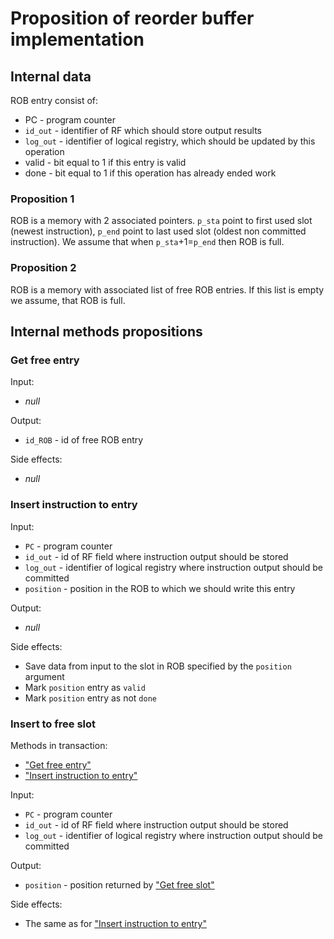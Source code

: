 # Proposition of reorder buffer implementation

## Internal data


ROB entry consist of:

- PC - program counter
- `id_out` - identifier of RF which should store output results
- `log_out` - identifier of logical registry, which should be updated by this operation
- valid - bit equal to 1 if this entry is valid
- done - bit equal to 1 if this operation has already ended work

### Proposition 1

ROB is a memory with 2 associated pointers. `p_sta` point to first used slot (newest instruction), `p_end` point to last
used slot (oldest non committed instruction). We assume that when `p_sta`+1=`p_end` then ROB is full.

### Proposition 2

ROB is a memory with associated list of free ROB entries. If this list is empty we assume, that ROB is full.



## Internal methods propositions

### Get free entry

Input:
- *null*

Output:
- `id_ROB` - id of free ROB entry

Side effects:
- *null*


### Insert instruction to entry

Input:
- `PC` - program counter
- `id_out` - id of RF field where instruction output should be stored
- `log_out` - identifier of logical registry where instruction output should be committed
- `position` - position in the ROB to which we should write this entry

Output:
- *null*

Side effects:
- Save data from input to the slot in ROB specified by the `position` argument
- Mark `position` entry as `valid`
- Mark `position` entry as not `done`



### Insert to free slot

Methods in transaction:
- ["Get free entry"](#get-free-entry)
- ["Insert instruction to entry"](#insert-instruction-to-entry)

Input:
- `PC` - program counter
- `id_out` - id of RF field where instruction output should be stored
- `log_out` - identifier of logical registry where instruction output should be committed

Output:
- `position` - position returned by ["Get free slot"](#get-free-slot)

Side effects:
- The same as for ["Insert instruction to entry"](#insert-instruction-to-entry)
